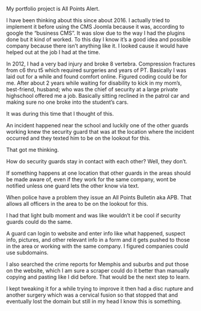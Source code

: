 My portfolio project is All Points Alert. 

I have been thinking about this since about 2016. I actually tried to implement it before using the CMS Joomla because it was, according to google the “business CMS”. It was slow due to the way I had the plugins done but it kind of worked. To this day I know it’s a good idea and possible company because there isn’t anything like it. I looked cause it would have helped out at the job I had at the time.
 
In 2012, I had a very bad injury and broke 8 vertebra. Compression fractures from c6 thru t5 which required surgeries and years of PT. Basically I was laid out for a while and found comfort online. Figured coding could be for me. After about 2 years while waiting for disability to kick in my mom’s, best-friend, husband; who was the chief of security at a large private highschool offered me a job. Basically sitting reclined in the patrol car and making sure no one broke into the student’s cars. 
 
It was during this time that I thought of this. 
 
An incident happened near the school and luckily one of the other guards working knew the security guard that was at the location where the incident occurred and they texted him to be on the lookout for this.

That got me thinking. 

How do security guards stay in contact with each other? Well, they don’t. 

If something happens at one location that other guards in the areas should be made aware of, even if they work for the same company, wont be notified unless one guard lets the other know via text. 
 
When police have a problem they issue an All Points Bulletin aka APB. That allows all officers in the area to be on the lookout for this.
 
I had that light bulb moment and was like wouldn’t it be cool if security guards could do the same. 
 
A guard can login to website and enter info like what happened, suspect info, pictures, and other relevant info in a form and it gets pushed to those in the area or working with the same company. I figured companies could use subdomains. 

I also searched the crime reports for Memphis and suburbs and put those on the website, which I am sure a scraper could do it better than manually copying and pasting like I did before. That would be the next step to learn.
 
I kept tweaking it for a while trying to improve it then had a disc rupture and another surgery which was a cervical fusion so that stopped that and eventually lost the domain but still in my head I know this is something.  

